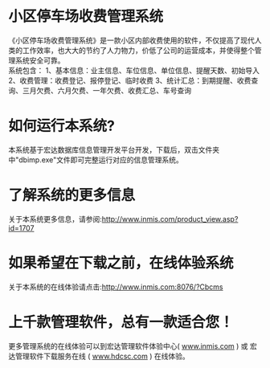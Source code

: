 # 小区停车场收费管理系统

《小区停车场收费管理系统》是一款小区内部收费使用的软件，不仅提高了现代人类的工作效率，也大大的节约了人力物力，价低了公司的运营成本，并使得整个管理系统安全可靠。   
系统包含： 1、基本信息：业主信息、车位信息、单位信息、提醒天数、初始导入 2、收费管理：收费登记、报停登记、临时收费 3、统计汇总：到期提醒、收费查询、三月欠费、六月欠费、一年欠费、收费汇总、车号查询

# 如何运行本系统?

本系统基于宏达数据库信息管理开发平台开发，下载后，双击文件夹中"dbimp.exe"文件即可完整运行对应的信息管理系统。

# 了解系统的更多信息

关于本系统更多信息，请参阅:http://www.inmis.com/product_view.asp?id=1707

# 如果希望在下载之前，在线体验系统

关于本系统的在线体验请点击:http://www.inmis.com:8076/?Cbcms

# 上千款管理软件，总有一款适合您！

更多管理系统的在线体验可以到宏达管理软件体验中心( www.inmis.com ) 或 宏达管理软件下载服务在线 ( www.hdcsc.com ) 在线体验。

